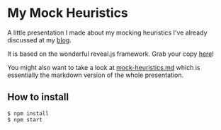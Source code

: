 # My Mock Heuristics

A little presentation I made about my mocking heuristics
I've already discussed at my [blog](http://www.welcz.de/blog/2016/06/22/my-heuristics-for-working-with-mocks/).

It is based on the wonderful reveal.js framework. Grab your copy [here](http://lab.hakim.se/reveal-js/#/)!

You might also want to take a look at [mock-heuristics.md](mock-heuristics.md) which is essentially the markdown version of the whole 
presentation.

## How to install

```
$ npm install
$ npm start
```
